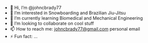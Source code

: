 - 👋 Hi, I’m @johncbrady77
- 👀 I’m interested in Snowboarding and Brazilian Jiu-Jitsu
- 🌱 I’m currently learning Biomedical and Mechanical Engineering
- 💞️ I’m looking to collaborate on cool stuff
- 📫 How to reach me: johncbrady77@gmail.com personal email
- ⚡ Fun fact: ...

<!---
johncbrady77/johncbrady77 is a ✨ special ✨ repository because its `README.md` (this file) appears on your GitHub profile.
You can click the Preview link to take a look at your changes.
--->
